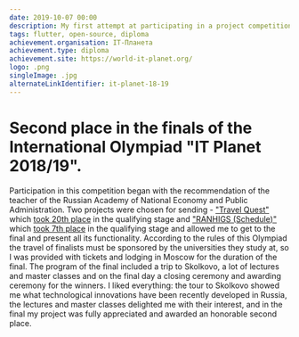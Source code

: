 ```yaml
---
date: 2019-10-07 00:00
description: My first attempt at participating in a project competition, and this is the result. 🎉
tags: flutter, open-source, diploma
achievement.organisation: IT-Планета
achievement.type: diploma
achievement.site: https://world-it-planet.org/
logo: .png
singleImage: .jpg
alternateLinkIdentifier: it-planet-18-19
---
```

# Second place in the finals of the International Olympiad "IT Planet 2018/19".

Participation in this competition began with the recommendation of the teacher of the Russian Academy of National Economy and Public Administration. Two projects were chosen for sending - ["Travel Quest"](https://coolone.ru/projects/travel-quest/) which [took 20th place](https://world-it-planet.org/check_certs/?CID=351051-147217-62249-41) in the qualifying stage and ["RANHIGS (Schedule)"](https://coolone.ru/projects/ranepa-timetable/) which [took 7th place](https://world-it-planet.org/check_certs/?CID=351051-147217-41543-41) in the qualifying stage and allowed me to get to the final and present all its functionality.
According to the rules of this Olympiad the travel of finalists must be sponsored by the universities they study at, so I was provided with tickets and lodging in Moscow for the duration of the final.
The program of the final included a trip to Skolkovo, a lot of lectures and master classes and on the final day a closing ceremony and awarding ceremony for the winners. I liked everything: the tour to Skolkovo showed me what technological innovations have been recently developed in Russia, the lectures and master classes delighted me with their interest, and in the final my project was fully appreciated and awarded an honorable second place.
